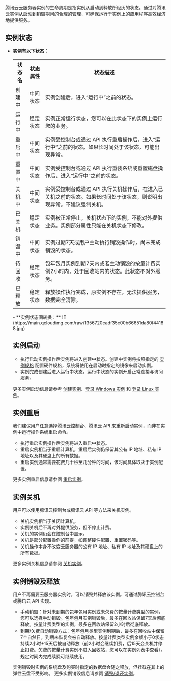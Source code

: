 腾讯云云服务器实例的生命周期是指实例从启动到释放所经历的状态。通过对腾讯云实例从启动到销毁期间的合理的管理，可确保运行于实例上的应用程序高效经济地提供服务。

## 实例状态

- **实例有以下状态：**
	<table>
	<tr><th>状态名</th><th>状态属性</th><th>状态描述</th></tr>
	<tr><td>创建中</td><td>中间状态</td><td>实例创建后，进入“运行中”之前的状态。</td></tr>
	<tr><td>运行中</td><td>稳定状态</td><td>实例正常运行状态，您可以在此状态下的实例上运行您的业务。</td></tr>
	<tr><td>重启中</td><td>中间状态</td><td>实例受控制台或通过 API 执行重启操作后，进入“运行中”之前的状态。如果长时间处于该状态，可能出现异常。</td></tr>
	<tr><td>重置中</td><td>中间状态</td><td>实例受控制台或通过 API 执行重装系统或重置磁盘操作后，进入“运行中”之前的状态。 </td></tr>
	<tr><td>关机中</td><td>中间状态</td><td>实例受控制台或通过 API 执行关机操作后，在进入已关机之前的状态。如果长时间处于该状态，则说明出现异常。不建议强制关机。</td></tr>
	<tr><td>已关机</td><td>稳定状态</td><td>实例被正常停止，关机状态下的实例，不能对外提供业务。实例部分属性只能在关机状态下修改。</td></tr>
	<tr><td>销毁中</td><td>中间状态</td><td>实例过期7天或用户主动执行销毁操作时，尚未完成销毁的状态。</td></tr>
	<tr><td>待回收</td><td>稳定状态</td><td>包年包月实例到期7天内或者主动销毁的按量计费实例2小时内，处于回收站内的状态。此状态不对外服务。</td></tr>
	<tr><td>已释放</td><td>稳定状态</td><td>释放操作执行完成，原实例不存在，无法提供服务，数据完全清除。</td></tr>
</table>
- **实例状态间转换：**
![](https://main.qcloudimg.com/raw/1356720cadf35c00b66651da80f44188.jpg)

## 实例启动
 - 执行启动实例操作后实例将进入创建中状态。创建中实例将按照指定的 [实例规格](https://cloud.tencent.com/document/product/213/11518) 配置硬件规格，系统将使用在启动时指定的镜像来启动实例。
 - 实例完成创建后进入运行中状态。运行中状态的实例开启正常连接与访问服务。

更多实例启动信息请参考 [创建实例](https://cloud.tencent.com/document/product/213/4855)、[登录 Windows 实例](https://cloud.tencent.com/document/product/213/35697) 和 [登录 Linux 实例](https://cloud.tencent.com/document/product/213/16515)。

## 实例重启
我们建议用户任意选择腾讯云控制台、腾讯云 API 来重新启动实例，而非在实例中运行操作系统重启命令。
 - 执行重启实例操作后实例将进入重启中状态。
 - 重启实例相当于重启计算机，重启后实例仍保留其公有 IP 地址、私有 IP 地址以及其硬盘上的所有数据。
 - 重启实例通常需要花费几十秒至几分钟的时间，该时间具体取决于实例配置。

更多实例重启信息请参阅 [重启实例](https://cloud.tencent.com/document/product/213/4928)。

## 实例关机
用户可以使用腾讯云控制台或腾讯云 API 等方法来关机实例。
 - 关机实例相当于关闭计算机。
 - 实例关机后不再对外提供服务，但不停止计费。
 - 关机的实例仍会在控制台中显示。
 - 关机是部分配置操作的前提，如调整硬件配置、重置密码等。
 - 关机操作本身不改变云服务器的公有 IP 地址、私有 IP 地址及其硬盘上的所有数据。
 
更多实例关机信息请参阅 [关机实例](https://cloud.tencent.com/document/product/213/4929)。

## 实例销毁及释放
用户不再需要云服务器实例时，可以销毁并释放该实例。可通过腾讯云控制台或腾讯云 API 实现。

- 手动销毁：针对未到期的包年包月实例或未欠费的按量计费类型的实例，您可以选择手动销毁。包年包月实例销毁后，最多在回收站保留7天后彻底释放。按量计费类型的实例，最多在回收站保留2小时后彻底释放。
- 到期/欠费自动销毁方式：包年包月类型实例到期后，最多在回收站中保留7个自然日，到期未恢复会被自动释放。按量计费类型实例余额小于0状态持续2小时+15天后被自动释放（前2小时会继续扣费，后15天会关机并停止扣费。欠费的按量计费实例不进入回收站，您可以在实例列表中查看）。规定时间内完成续费可继续使用。

实例销毁时实例的系统盘及购买时指定的数据盘会随之释放，但挂载在其上的弹性云盘不受影响。
更多实例销毁信息请参阅 [销毁/退还实例](https://cloud.tencent.com/document/product/213/4930)。


